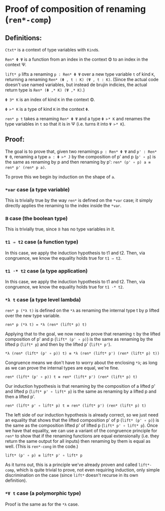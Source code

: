 # Proof of composition of renaming (`ren*-comp`)
## Definitions:
`Ctxt*` is a context of type variables with `Kind`s.

`Ren* Φ Ψ` is a function from an index in the context Φ to an index in
the context Ψ.

`lift* p` lifts a renaming `p : Ren* Φ Ψ` over a new type variable `t` of
kind `K`, returning a renaming `Ren* (Φ , t : K) (Ψ , t : K)`. (Since the
actual code doesn't use named variables, but instead de brujin indicies, the
actual return type is `Ren* (Φ ,* K) (Ψ ,* K)`.)

`Φ ∋* K` is an index of kind `K` in the context Φ.

`Φ ⊢* K` is a type of kind `K` in the context `Φ`.

`ren* p t` takes a renaming `Ren* Φ Ψ` and a type `Φ ⊢* K` and renames the
type variables in `t` so that it is in Ψ (i.e. turns it into `Ψ ⊢* K`).

## Proof:
The goal is to prove that, given two renamings `p : Ren* Φ Ψ` and
`p' : Ren* Ψ Θ`, renaming a type `a : Φ ⊢* J` by the composition of
p' and p (`p' ∘ p`) is the same as renaming by p and then renaming by
p': `ren* (p' ∘ p) a ≡ ren* p' (ren* p a)`.

To prove this we begin by induction on the shape of `a`.

### `*var` case (a type variable)
This is trivially true by the way `ren*` is defined on the `*var` case;
it simply directly applies the renaming to the index inside the `*var`.

### `𝔹` case (the boolean type)
This is trivially true, since `𝔹` has no type variables in it.

### `t1 ⇒ t2` case (a function type)
In this case, we apply the induction hypothesis to t1 and t2. Then,
via congruence, we know the equality holds true for `t1 ⇒ t2`.

### `t1 ·* t2` case (a type application)
In this case, we apply the induction hypothesis to t1 and t2. Then,
via congruence, we know the equality holds true for `t1 ·* t2`.

### `*λ t` case (a type level lambda)
`ren* p (*λ t)` is defined on the `*λ` as renaming the internal type t
by p lifted over the new type variable.
```
ren* p (*λ t) = *λ (ren* (lift* p) t)
```

Applying that to the goal, we now need to prove that renaming `t` by
the lifted composition of p' and p (`lift* (p' ∘ p)`) is the same as
renaming by the lifted p (`lift* p`) and then by the lifted p' (`lift* p'`).
```
*λ (ren* (lift* (p' ∘ p)) t) ≡ *λ (ren* (lift* p') (ren* (lift* p) t))
```

Congruence means we don't have to worry about the enclosing `*λ`; as long
as we can prove the internal types are equal, we're fine.
```
ren* (lift* (p' ∘ p)) t ≡ ren* (lift* p') (ren* (lift* p) t)
```

Our induction hypothesis is that renaming by the composition of a lifted
p' and lifted p (`lift* p' ∘ lift* p`) is the same as renaming by a lifted p
and then a lifted p'.
```
ren* (lift* p' ∘ lift* p) t ≡ ren* (lift* p') (ren* (lift* p) t)
```

The left side of our induction hypothesis is already correct, so we just need
an equality that shows that the lifted composition p' of p (`lift* (p' ∘ p)`)
is the same as the composition lifted p' of lifted p (`lift* p' ∘ lift* p`).
Once we have that equality, we can use a variant of the congruence principle
for `ren*` to show that if the renaming functions are equal extensionally
(i.e. they return the same output for all inputs) then renaming by them is
equal as well. (This is `ren*-cong` in the code.)
```
lift* (p' ∘ p) ≡ lift* p' ∘ lift* p
```

As it turns out, this is a principle we've already proven and called `lift*-comp`,
which is quite trivial to prove, not even requiring induction, only simple
discrimination on the case (since `lift*` doesn't recurse in its own definition).

### `*∀ t` case (a polymorphic type)
Proof is the same as for the `*λ` case.
